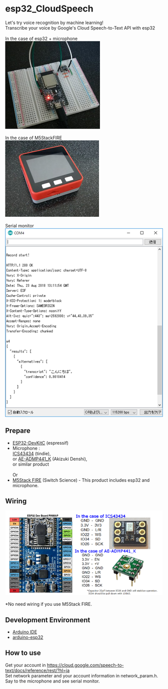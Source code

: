 # esp32_CloudSpeech
Let's try voice recognition by machine learning!<br>
Transcribe your voice by Google's Cloud Speech-to-Text API with esp32<br><br> 
In the case of esp32 + microphone<br>
 ![photo1](doc/photo1.jpg)<br><br>
In the case of M5StackFIRE<br>
 ![M5StackFIRE](doc/M5StackFIRE.jpg)<br><br>
Serial monitor<br>
 ![Transcribe](doc/Transcribe.png)
 
## Prepare
- [ESP32-DevKitC](https://www.espressif.com/en/products/hardware/esp32-devkitc/overview)  (espressif)
- Microphone : <br>
 [ICS43434](https://www.tindie.com/products/onehorse/ics43434-i2s-digital-microphone/) (tindie), <br>
 or [AE-ADMP441_K](http://akizukidenshi.com/catalog/g/gK-06864/) (Akizuki Denshi), <br>
 or similar product <br><br>
 Or <br>
- [M5Stack FIRE](https://www.switch-science.com/catalog/3953/) (Switch Science) - This product includes esp32 and microphone.

## Wiring
 ![Wiring](doc/Wiring.png)<br>
 <br>
 *No need wiring if you use M5Stack FIRE.

## Development Environment
- [Arduino IDE](https://www.arduino.cc/en/main/software)
- [arduino-esp32](https://github.com/espressif/arduino-esp32)

## How to use
Get your account in https://cloud.google.com/speech-to-text/docs/reference/rest/?hl=ja <br>
Set network parameter and your account information in network_param.h.<br>
Say to the microphone and see serial monitor.
